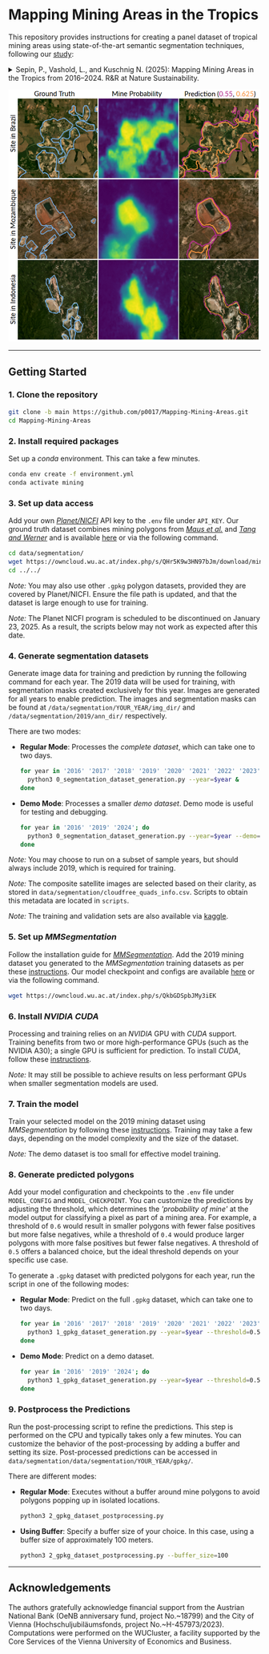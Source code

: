 # Mapping Mining Areas in the Tropics

This repository provides instructions for creating a panel dataset of tropical mining areas using state-of-the-art semantic segmentation techniques, following our [study](https://www.kuschnig.eu/files/wp_mapping-mines_wip.pdf):

<details>
  <summary>
    Sepin, P., Vashold, L., and Kuschnig N. (2025): Mapping Mining Areas in the Tropics from 2016–2024. R&R at Nature Sustainability.
  </summary>
  Mining provides crucial materials for the global economy and the climate transition, but can have severe environmental and social impacts. Current analyses of these impacts are limited by a lack of data on mining activity, particularly in the regions most affected. In this paper, we present a novel panel dataset mapping mining sites along the tropical belt from 2016 to 2024. Our approach uses a machine learning model, trained on over 25,000 mining polygons from the literature, to automatically segment mining areas in high-resolution (<5 m) satellite imagery. The dataset maps over 145,000 mining polygons covering an average area of 65,000 km² annually, with an accuracy of 87.7% and precision of 84.1%.
  Our approach allows for accurate, precise, and consistent delineation, and can be scaled to new locations and periods. The dataset enables detailed analyses of local environmental, social, and economic impacts of mining in regions where conventional data is scarce or incomplete.
</details>

<p align="center">
  <img src="resources/pred_plot.png" width="750" />
</p>

---

## Getting Started
### 1. Clone the repository
   ```bash
   git clone -b main https://github.com/p0017/Mapping-Mining-Areas.git
   cd Mapping-Mining-Areas
   ```

### 2. Install required packages
Set up a *conda* environment. This can take a few minutes.
   ```bash
   conda env create -f environment.yml
   conda activate mining
   ```

### 3. Set up data access

Add your own [*Planet/NICFI*](https://www.planet.com/nicfi/) API key to the `.env` file under `API_KEY`.
Our ground truth dataset combines mining polygons from [*Maus et al.*](https://www.nature.com/articles/s41597-022-01547-4) and [*Tang and Werner*](https://www.nature.com/articles/s43247-023-00805-6) and is available [here](https://owncloud.wu.ac.at/index.php/s/QHr5K9w3HN97bJm/download/mining_polygons_combined.gpkg) or via the following command.
   ```bash
   cd data/segmentation/
   wget https://owncloud.wu.ac.at/index.php/s/QHr5K9w3HN97bJm/download/mining_polygons_combined.gpkg
   cd ../../
   ```

*Note:* You may also use other `.gpkg` polygon datasets, provided they are covered by Planet/NICFI. Ensure the file path is updated, and that the dataset is large enough to use for training.

*Note:* The Planet NICFI program is scheduled to be discontinued on January 23, 2025. As a result, the scripts below may not work as expected after this date.

### 4. Generate segmentation datasets
Generate image data for training and prediction by running the following command for each year.
The 2019 data will be used for training, with segmentation masks created exclusively for this year. Images are  generated for all years to enable prediction.
The images and segmentation masks can be found at `/data/segmentation/YOUR_YEAR/img_dir/` and `/data/segmentation/2019/ann_dir/` respectively.

There are two modes:

- **Regular Mode**: Processes the *complete dataset*, which can take one to two days.
   ```bash
   for year in '2016' '2017' '2018' '2019' '2020' '2021' '2022' '2023' '2024'; do
     python3 0_segmentation_dataset_generation.py --year=$year &
   done
   ```
- **Demo Mode**: Processes a smaller *demo dataset*. Demo mode is useful for testing and debugging.
   ```bash
   for year in '2016' '2019' '2024'; do
     python3 0_segmentation_dataset_generation.py --year=$year --demo='True' &
   done
   ```

*Note:* You may choose to run on a subset of sample years, but should always include 2019, which is required for training.

*Note:* The composite satellite images are selected based on their clarity, as stored in `data/segmentation/cloudfree_quads_info.csv`. Scripts to obtain this metadata are located in `scripts`.

*Note:* The training and validation sets are also available via [kaggle](https://kaggle.com/datasets/dcb263e024a0bf098a697d291d55eaedb5f1549bfc3a29760e04d598603934b3).

### 5. Set up *MMSegmentation*
Follow the installation guide for [*MMSegmentation*](https://mmsegmentation.readthedocs.io/en/main/get_started.html).
Add the 2019 mining dataset you generated to the *MMSegmentation* training datasets as per these [instructions](https://mmsegmentation.readthedocs.io/en/main/advanced_guides/add_datasets.html). Our model checkpoint and configs are available [here](https://owncloud.wu.ac.at/index.php/s/QkbGDSpbJMy3iEK) or via the following command.
   ```bash
   wget https://owncloud.wu.ac.at/index.php/s/QkbGDSpbJMy3iEK
   ```

### 6. Install *NVIDIA CUDA*
Processing and training relies on an *NVIDIA* GPU with *CUDA* support. Training benefits from two or more high-performance GPUs (such as the NVIDIA A30); a single GPU is sufficient for prediction.
To install *CUDA*, follow these [instructions](https://docs.NVIDIA.com/cuda/cuda-installation-guide-linux/).

*Note:* It may still be possible to achieve results on less performant GPUs when smaller segmentation models are used.

### 7. Train the model
Train your selected model on the 2019 mining dataset using *MMSegmentation* by following these [instructions](https://mmsegmentation.readthedocs.io/en/main/user_guides/4_train_test.html). Training may take a few days, depending on the model complexity and the size of the dataset. 

*Note:* The demo dataset is too small for effective model training.

### 8. Generate predicted polygons
Add your model configuration and checkpoints to the `.env` file under `MODEL_CONFIG` and `MODEL_CHECKPOINT`. You can customize the predictions by adjusting the threshold, which determines the *'probability of mine'* at the model output for classifying a pixel as part of a mining area. For example, a threshold of `0.6` would result in smaller polygons with fewer false positives but more false negatives, while a threshold of `0.4` would produce larger polygons with more false positives but fewer false negatives. A threshold of `0.5` offers a balanced choice, but the ideal threshold depends on your specific use case.

To generate a `.gpkg` dataset with predicted polygons for each year, run the script in one of the following modes:
- **Regular Mode**: Predict on the full `.gpkg` dataset, which can take one to two days.
    ```bash
    for year in '2016' '2017' '2018' '2019' '2020' '2021' '2022' '2023' '2024'; do
      python3 1_gpkg_dataset_generation.py --year=$year --threshold=0.5 &
    done
    ```
- **Demo Mode**:  Predict on a demo dataset.
    ```bash
    for year in '2016' '2019' '2024'; do
      python3 1_gpkg_dataset_generation.py --year=$year --threshold=0.5 --demo='True' &
    done
    ```

### 9. Postprocess the Predictions
Run the post-processing script to refine the predictions. This step is performed on the CPU and typically takes only a few minutes. You can customize the behavior of the post-processing by adding a buffer and setting its size. Post-processed predictions can be accessed in `data/segmentation/data/segmentation/YOUR_YEAR/gpkg/`.

There are different modes:
- **Regular Mode**: Executes without a buffer around mine polygons to avoid polygons popping up in isolated locations. 
  ```bash
  python3 2_gpkg_dataset_postprocessing.py
  ```
- **Using Buffer**: Specify a buffer size of your choice. In this case, using a buffer size of approximately 100 meters.
  ```bash
  python3 2_gpkg_dataset_postprocessing.py --buffer_size=100
  ```

---

## Acknowledgements
The authors gratefully acknowledge financial support from the Austrian National Bank (OeNB anniversary fund, project No.~18799) and the City of Vienna (Hochschuljubiläumsfonds, project No.~H-457973/2023).
Computations were performed on the WUCluster, a facility supported by the Core Services of the Vienna University of Economics and Business.
